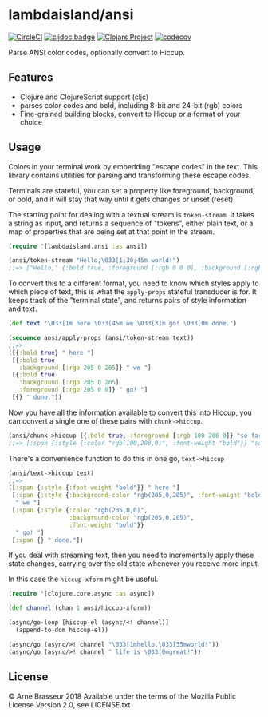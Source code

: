 # lambdaisland/ansi

<!-- badges -->
[![CircleCI](https://circleci.com/gh/lambdaisland/ansi.svg?style=svg)](https://circleci.com/gh/lambdaisland/ansi) [![cljdoc badge](https://cljdoc.org/badge/lambdaisland/ansi)](https://cljdoc.org/d/lambdaisland/ansi) [![Clojars Project](https://img.shields.io/clojars/v/lambdaisland/ansi.svg)](https://clojars.org/lambdaisland/ansi) [![codecov](https://codecov.io/gh/lambdaisland/ansi/branch/master/graph/badge.svg)](https://codecov.io/gh/lambdaisland/ansi)
<!-- /badges -->

Parse ANSI color codes, optionally convert to Hiccup.

## Features

- Clojure and ClojureScript support (cljc)
- parses color codes and bold, including 8-bit and 24-bit (rgb) colors
- Fine-grained building blocks, convert to Hiccup or a format of your choice

## Usage

Colors in your terminal work by embedding "escape codes" in the text. This
library contains utilities for parsing and transforming these escape codes.

Terminals are stateful, you can set a property like foreground, background, or
bold, and it will stay that way until it gets changes or unset (reset).

The starting point for dealing with a textual stream is `token-stream`. It takes
a string as input, and returns a sequence of "tokens", either plain text, or a
map of properties that are being set at that point in the stream.

``` clojure
(require '[lambdaisland.ansi :as ansi])

(ansi/token-stream "Hello,\033[1;30;45m world!")
;;=> ["Hello," {:bold true, :foreground [:rgb 0 0 0], :background [:rgb 205 0 205]} " world!"]
```

To convert this to a different format, you need to know which styles apply to
which piece of text, this is what the `apply-props` stateful transducer is for.
It keeps track of the "terminal state", and returns pairs of style information
and text.

``` clojure
(def text "\033[1m here \033[45m we \033[31m go! \033[0m done.")

(sequence ansi/apply-props (ansi/token-stream text))
;;=>
([{:bold true} " here "]
 [{:bold true
   :background [:rgb 205 0 205]} " we "]
 [{:bold true
   :background [:rgb 205 0 205]
   :foreground [:rgb 205 0 0]} " go! "]
 [{} " done."])
```

Now you have all the information available to convert this into Hiccup, you can
convert a single one of these pairs with `chunk->hiccup`.

``` clojure
(ansi/chunk->hiccup [{:bold true, :foreground [:rgb 100 200 0]} "so far..."])
;;=> [:span {:style {:color "rgb(100,200,0)", :font-weight "bold"}} "so far..."]
```

There's a convenience function to do this in one go, `text->hiccup`


``` clojure
(ansi/text->hiccup text)
;;=>
([:span {:style {:font-weight "bold"}} " here "]
 [:span {:style {:background-color "rgb(205,0,205)", :font-weight "bold"}}
  " we "]
 [:span {:style {:color "rgb(205,0,0)",
                 :background-color "rgb(205,0,205)",
                 :font-weight "bold"}}
  " go! "]
 [:span {} " done."])
```

If you deal with streaming text, then you need to incrementally apply these
state changes, carrying over the old state whenever you receive more input.

In this case the `hiccup-xform` might be useful.

``` clojure
(require '[clojure.core.async :as async])

(def channel (chan 1 ansi/hiccup-xform))

(async/go-loop [hiccup-el (async/<! channel)]
  (append-to-dom hiccup-el))

(async/go (async/>! channel "\033[1mhello,\033[35mworld!"))
(async/go (async/>! channel " life is \033[0mgreat!"))
```


## License

&copy; Arne Brasseur 2018
Available under the terms of the Mozilla Public License Version 2.0, see LICENSE.txt
